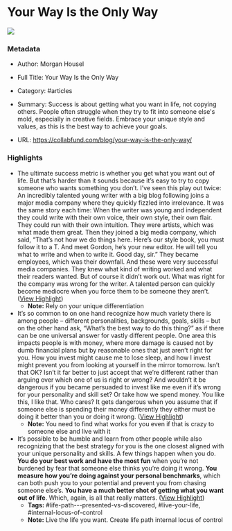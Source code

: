 # Your Way Is the Only Way

![](https://www.collaborativefund.com/assets/images/apple-touch-icon.png)

### Metadata

- Author: Morgan Housel
- Full Title: Your Way Is the Only Way
- Category: #articles

- Summary: Success is about getting what you want in life, not copying others. People often struggle when they try to fit into someone else's mold, especially in creative fields. Embrace your unique style and values, as this is the best way to achieve your goals. 

- URL: https://collabfund.com/blog/your-way-is-the-only-way/

### Highlights

- The ultimate success metric is whether you get what you want out of life. But that’s harder than it sounds because it’s easy to try to copy someone who wants something you don’t.
  I’ve seen this play out twice: An incredibly talented young writer with a big blog following joins a major media company where they quickly fizzled into irrelevance.
  It was the same story each time: When the writer was young and independent they could write with their own voice, their own style, their own flair. They could run with their own intuition.
  They were artists, which was what made them great.
  Then they joined a big media company, which said, “That’s not how we do things here. Here’s our style book, you must follow it to a T. And meet Gordon, he’s your new editor. He will tell you what to write and when to write it. Good day, sir.”
  They became employees, which was their downfall.
  And these were very successful media companies. They knew what kind of writing worked and what their readers wanted. But of course it didn’t work out. What was right for the company was wrong for the writer. A talented person can quickly become mediocre when you force them to be someone they aren’t. ([View Highlight](https://read.readwise.io/read/01j9j5me28e42ct95v13f5619c))
    - **Note:** Rely on your unique differentiation
- It’s so common to on one hand recognize how much variety there is among people – different personalities, backgrounds, goals, skills – but on the other hand ask, “What’s the best way to do this thing?” as if there can be one universal answer for vastly different people.
  One area this impacts people is with money, where more damage is caused not by dumb financial plans but by reasonable ones that just aren’t right for you.
  How you invest might cause me to lose sleep, and how I invest might prevent you from looking at yourself in the mirror tomorrow. Isn’t that OK? Isn’t it far better to just accept that we’re different rather than arguing over which one of us is right or wrong? And wouldn’t it be dangerous if you became persuaded to invest like me even if it’s wrong for your personality and skill set?
  Or take how we spend money. You like this, I like that. Who cares? It gets dangerous when you assume that if someone else is spending their money differently they either must be doing it better than you or doing it wrong. ([View Highlight](https://read.readwise.io/read/01j9j5rd0heee6z02br6m221ct))
    - **Note:** You need to find what works for you even if that is crazy to someone else and live with it
- It’s possible to be humble and learn from other people while also recognizing that the best strategy for you is the one closest aligned with your unique personality and skills.
  A few things happen when you do.
  **You do your best work and have the most fun** when you’re not burdened by fear that someone else thinks you’re doing it wrong.
  **You measure how you’re doing against your personal benchmarks**, which can both push you to your potential and prevent you from chasing someone else’s.
  **You have a much better shot of getting what you want out of life**. Which, again, is all that really matters. ([View Highlight](https://read.readwise.io/read/01j9j5s9gfdsycxbxsc6xbcqdg))
    - **Tags:** #life-path---presented-vs-discovered, #live-your-life, #internal-locus-of-control
    - **Note:** Live the life you want. Create life path internal locus of control
